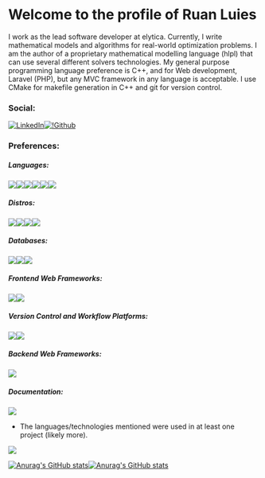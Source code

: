 # Welcome to the profile of Ruan Luies

I work as the lead software developer at elytica.
Currently, I write mathematical models and algorithms for real-world optimization problems. I am the author of a proprietary mathematical modelling language (hlpl) that can use several different solvers technologies. My general purpose programming language preference is C++, and for Web development, Laravel (PHP), but any MVC framework in any language is acceptable. I use CMake for makefile generation in C++ and git for version control.
### Social:
[![LinkedIn](https://img.shields.io/badge/LinkedIn-0077B5?style=for-the-badge&logo=linkedin&logoColor=white)](https://www.linkedin.com/in/ruan-luies-771b6b168/)[![!Github](https://img.shields.io/badge/GitHub-100000?style=for-the-badge&logo=github&logoColor=white)](https://github.com/baggins800)
### Preferences:
##### Languages:
[![](https://img.shields.io/badge/C%2B%2B-00599C?style=for-the-badge&logo=c%2B%2B&logoColor=white)]()[![](https://img.shields.io/badge/Python-3776AB?style=for-the-badge&logo=python&logoColor=white)]()[![](https://img.shields.io/badge/PHP-777BB4?style=for-the-badge&logo=php&logoColor=white)]()[![](https://img.shields.io/badge/Lua-2C2D72?style=for-the-badge&logo=lua&logoColor=white)]()[![](https://img.shields.io/badge/TypeScript-007ACC?style=for-the-badge&logo=typescript&logoColor=white)]()[![](https://img.shields.io/badge/JavaScript-323330?style=for-the-badge&logo=javascript&logoColor=F7DF1E)]()

##### Distros:
[![](https://img.shields.io/badge/Linux-FCC624?style=for-the-badge&logo=linux&logoColor=black)]()[![](https://img.shields.io/badge/Arch_Linux-1793D1?style=for-the-badge&logo=arch-linux&logoColor=white)]()[![](https://img.shields.io/badge/Debian-A81D33?style=for-the-badge&logo=debian&logoColor=white)]()[![](https://img.shields.io/badge/Fedora-294172?style=for-the-badge&logo=fedora&logoColor=white)]()

##### Databases:
[![](https://img.shields.io/badge/MariaDB-003545?style=for-the-badge&logo=mariadb&logoColor=white)]()[![](https://img.shields.io/badge/MySQL-00000F?style=for-the-badge&logo=mysql&logoColor=white)]()[![](https://img.shields.io/badge/PostgreSQL-316192?style=for-the-badge&logo=postgresql&logoColor=white
)]()
##### Frontend Web Frameworks:
[![](https://img.shields.io/badge/Vue.js-35495E?style=for-the-badge&logo=vuedotjs&logoColor=4FC08D)]()[![](https://img.shields.io/badge/Angular-DD0031?style=for-the-badge&logo=angular&logoColor=white)]()
##### Version Control and Workflow Platforms:
[![](https://img.shields.io/badge/Git-F05032?style=for-the-badge&logo=git&logoColor=white)]()[![](https://img.shields.io/badge/Jenkins-D24939?style=for-the-badge&logo=Jenkins&logoColor=white)]()

##### Backend Web Frameworks:
[![](https://img.shields.io/badge/Laravel-FF2D20?style=for-the-badge&logo=laravel&logoColor=white)]()
##### Documentation:
[![](https://img.shields.io/badge/LaTeX-47A141?style=for-the-badge&logo=LaTeX&logoColor=white)]()

* The languages/technologies mentioned were used in at least one project (likely more).

[![](https://github-readme-streak-stats.herokuapp.com/?user=baggins800)]()

[![Anurag's GitHub stats](https://github-readme-stats.vercel.app/api/top-langs?username=baggins800&count_private=true&theme=dark&layout=compact&card_width=384pt&langs_count=5)](https://github.com/anuraghazra/github-readme-stats)[![Anurag's GitHub stats](https://github-readme-stats.vercel.app/api?username=baggins800&count_private=true&theme=dark&show_icons=true&hide_title=true&card_width=384pt)](https://github.com/anuraghazra/github-readme-stats)


